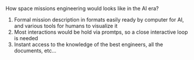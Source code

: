How space missions engineering would looks like in the AI era?


1. Formal mission description in formats easily ready by computer for AI, and various tools for humans to visualize it
2. Most interactions would be hold via promtps, so a close interactive loop is needed
3. Instant access to the knowledge of the best engineers, all the documents, etc...

